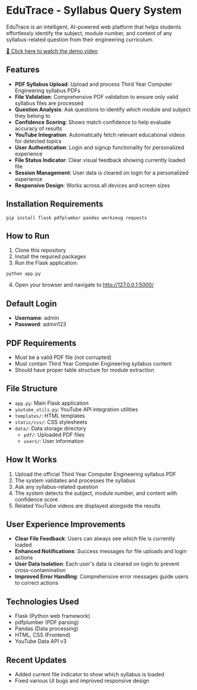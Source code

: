 # EduTrace - Syllabus Query System

EduTrace is an intelligent, AI-powered web platform that helps students effortlessly identify the subject, module number, and content of any syllabus-related question from their engineering curriculum.

[🎥 Click here to watch the demo video](https://youtu.be/lDJ9BKqV1-s)

## Features

- **PDF Syllabus Upload**: Upload and process Third Year Computer Engineering syllabus PDFs
- **File Validation**: Comprehensive PDF validation to ensure only valid syllabus files are processed
- **Question Analysis**: Ask questions to identify which module and subject they belong to
- **Confidence Scoring**: Shows match confidence to help evaluate accuracy of results
- **YouTube Integration**: Automatically fetch relevant educational videos for detected topics
- **User Authentication**: Login and signup functionality for personalized experience
- **File Status Indicator**: Clear visual feedback showing currently loaded file
- **Session Management**: User data is cleared on login for a personalized experience
- **Responsive Design**: Works across all devices and screen sizes

## Installation Requirements

```
pip install flask pdfplumber pandas werkzeug requests
```

## How to Run

1. Clone this repository
2. Install the required packages
3. Run the Flask application:

```
python app.py
```

4. Open your browser and navigate to http://127.0.0.1:5000/

## Default Login

- **Username**: admin
- **Password**: admin123

## PDF Requirements

- Must be a valid PDF file (not corrupted)
- Must contain Third Year Computer Engineering syllabus content
- Should have proper table structure for module extraction

## File Structure

- `app.py`: Main Flask application
- `youtube_utils.py`: YouTube API integration utilities
- `templates/`: HTML templates
- `static/css/`: CSS stylesheets
- `data/`: Data storage directory
  - `pdf/`: Uploaded PDF files
  - `users/`: User information

## How It Works

1. Upload the official Third Year Computer Engineering syllabus PDF
2. The system validates and processes the syllabus
3. Ask any syllabus-related question
4. The system detects the subject, module number, and content with confidence score
5. Related YouTube videos are displayed alongside the results

## User Experience Improvements

- **Clear File Feedback**: Users can always see which file is currently loaded
- **Enhanced Notifications**: Success messages for file uploads and login actions
- **User Data Isolation**: Each user's data is cleared on login to prevent cross-contamination
- **Improved Error Handling**: Comprehensive error messages guide users to correct actions

## Technologies Used

- Flask (Python web framework)
- pdfplumber (PDF parsing)
- Pandas (Data processing)
- HTML, CSS (Frontend)
- YouTube Data API v3 

## Recent Updates

- Added current file indicator to show which syllabus is loaded
- Fixed various UI bugs and improved responsive design 
